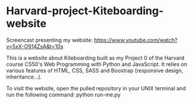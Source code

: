 # Harvard-project-Kiteboarding-website

Screencast presenting my website: https://www.youtube.com/watch?v=5xX-O914ZsA&t=10s

This is a website about Kiteboarding built as my Project 0 of the Harvard course CS50's Web Programming with Python and JavaScript. It relies on various features of HTML, CSS, SASS and Boostrap (responsive design, inheritance...).

To visit the website, open the pulled repository in your UNIX terminal and run the following command: python run-me.py